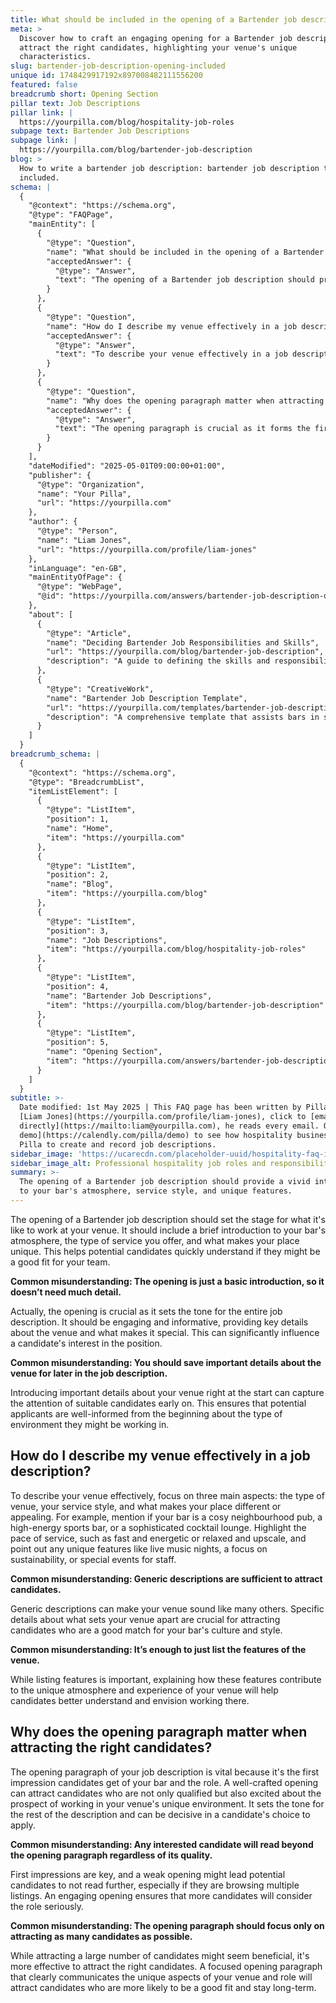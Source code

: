 ```yaml
---
title: What should be included in the opening of a Bartender job description?
meta: >
  Discover how to craft an engaging opening for a Bartender job description to
  attract the right candidates, highlighting your venue's unique
  characteristics.
slug: bartender-job-description-opening-included
unique id: 1748429917192x897008482111556200
featured: false
breadcrumb short: Opening Section
pillar text: Job Descriptions
pillar link: |
  https://yourpilla.com/blog/hospitality-job-roles
subpage text: Bartender Job Descriptions
subpage link: |
  https://yourpilla.com/blog/bartender-job-description
blog: >
  How to write a bartender job description: bartender job description template
  included.
schema: |
  {
    "@context": "https://schema.org",
    "@type": "FAQPage",
    "mainEntity": [
      {
        "@type": "Question",
        "name": "What should be included in the opening of a Bartender job description?",
        "acceptedAnswer": {
          "@type": "Answer",
          "text": "The opening of a Bartender job description should provide a vivid introduction to your bar's atmosphere, service style, and unique features. It should capture the essence of what makes your venue special, helping potential candidates quickly gauge if they're a good fit for the team. Include engaging and informative details right from the start to influence candidates positively towards the role."
        }
      },
      {
        "@type": "Question",
        "name": "How do I describe my venue effectively in a job description?",
        "acceptedAnswer": {
          "@type": "Answer",
          "text": "To describe your venue effectively in a job description, focus on the type of venue, your service style, and unique attributes. For instance, specify whether your bar is a cosy pub, a lively sports bar, or a sophisticated cocktail lounge. Highlight aspects like service pace and distinct features such as live music, a focus on sustainability, or special staff events that make your place unique."
        }
      },
      {
        "@type": "Question",
        "name": "Why does the opening paragraph matter when attracting the right candidates?",
        "acceptedAnswer": {
          "@type": "Answer",
          "text": "The opening paragraph is crucial as it forms the first impression of your bar and the role to the candidates. A compelling opening can attract precisely those candidates who align well with your venue's culture and are excited about the position, thus setting a favourable tone for the rest of the job description and encouraging a better fit to apply and engage with the opportunity."
        }
      }
    ],
    "dateModified": "2025-05-01T09:00:00+01:00",
    "publisher": {
      "@type": "Organization",
      "name": "Your Pilla",
      "url": "https://yourpilla.com"
    },
    "author": {
      "@type": "Person",
      "name": "Liam Jones",
      "url": "https://yourpilla.com/profile/liam-jones"
    },
    "inLanguage": "en-GB",
    "mainEntityOfPage": {
      "@type": "WebPage",
      "@id": "https://yourpilla.com/answers/bartender-job-description-opening-included"
    },
    "about": [
      {
        "@type": "Article",
        "name": "Deciding Bartender Job Responsibilities and Skills",
        "url": "https://yourpilla.com/blog/bartender-job-description",
        "description": "A guide to defining the skills and responsibilities needed from a Bartender, helping employers craft precise and appealing job descriptions."
      },
      {
        "@type": "CreativeWork",
        "name": "Bartender Job Description Template",
        "url": "https://yourpilla.com/templates/bartender-job-description",
        "description": "A comprehensive template that assists bars in setting up detailed and appealing job descriptions for Bartender positions."
      }
    ]
  }
breadcrumb_schema: |
  {
    "@context": "https://schema.org",
    "@type": "BreadcrumbList",
    "itemListElement": [
      {
        "@type": "ListItem",
        "position": 1,
        "name": "Home",
        "item": "https://yourpilla.com"
      },
      {
        "@type": "ListItem",
        "position": 2,
        "name": "Blog",
        "item": "https://yourpilla.com/blog"
      },
      {
        "@type": "ListItem",
        "position": 3,
        "name": "Job Descriptions",
        "item": "https://yourpilla.com/blog/hospitality-job-roles"
      },
      {
        "@type": "ListItem",
        "position": 4,
        "name": "Bartender Job Descriptions",
        "item": "https://yourpilla.com/blog/bartender-job-description"
      },
      {
        "@type": "ListItem",
        "position": 5,
        "name": "Opening Section",
        "item": "https://yourpilla.com/answers/bartender-job-description-opening-included"
      }
    ]
  }
subtitle: >-
  Date modified: 1st May 2025 | This FAQ page has been written by Pilla Founder,
  [Liam Jones](https://yourpilla.com/profile/liam-jones), click to [email Liam
  directly](https://mailto:liam@yourpilla.com), he reads every email. Or [book a
  demo](https://calendly.com/pilla/demo) to see how hospitality businesses use
  Pilla to create and record job descriptions.
sidebar_image: 'https://ucarecdn.com/placeholder-uuid/hospitality-faq-image.jpg'
sidebar_image_alt: Professional hospitality job roles and responsibilities
summary: >-
  The opening of a Bartender job description should provide a vivid introduction
  to your bar's atmosphere, service style, and unique features.
---
```

The opening of a Bartender job description should set the stage for what it's like to work at your venue. It should include a brief introduction to your bar's atmosphere, the type of service you offer, and what makes your place unique. This helps potential candidates quickly understand if they might be a good fit for your team.

**Common misunderstanding: The opening is just a basic introduction, so it doesn’t need much detail.**

Actually, the opening is crucial as it sets the tone for the entire job description. It should be engaging and informative, providing key details about the venue and what makes it special. This can significantly influence a candidate's interest in the position.

**Common misunderstanding: You should save important details about the venue for later in the job description.**

Introducing important details about your venue right at the start can capture the attention of suitable candidates early on. This ensures that potential applicants are well-informed from the beginning about the type of environment they might be working in.

## How do I describe my venue effectively in a job description?

To describe your venue effectively, focus on three main aspects: the type of venue, your service style, and what makes your place different or appealing. For example, mention if your bar is a cosy neighbourhood pub, a high-energy sports bar, or a sophisticated cocktail lounge. Highlight the pace of service, such as fast and energetic or relaxed and upscale, and point out any unique features like live music nights, a focus on sustainability, or special events for staff.

**Common misunderstanding: Generic descriptions are sufficient to attract candidates.**

Generic descriptions can make your venue sound like many others. Specific details about what sets your venue apart are crucial for attracting candidates who are a good match for your bar's culture and style.

**Common misunderstanding: It’s enough to just list the features of the venue.**

While listing features is important, explaining how these features contribute to the unique atmosphere and experience of your venue will help candidates better understand and envision working there.

## Why does the opening paragraph matter when attracting the right candidates?

The opening paragraph of your job description is vital because it's the first impression candidates get of your bar and the role. A well-crafted opening can attract candidates who are not only qualified but also excited about the prospect of working in your venue's unique environment. It sets the tone for the rest of the description and can be decisive in a candidate's choice to apply.

**Common misunderstanding: Any interested candidate will read beyond the opening paragraph regardless of its quality.**

First impressions are key, and a weak opening might lead potential candidates to not read further, especially if they are browsing multiple listings. An engaging opening ensures that more candidates will consider the role seriously.

**Common misunderstanding: The opening paragraph should focus only on attracting as many candidates as possible.**

While attracting a large number of candidates might seem beneficial, it's more effective to attract the right candidates. A focused opening paragraph that clearly communicates the unique aspects of your venue and role will attract candidates who are more likely to be a good fit and stay long-term.
